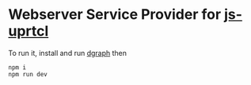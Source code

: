 # Webserver Service Provider for [js-uprtcl](https://github.com/uprtcl/js-uprtcl)

To run it, install and run [dgraph](https://github.com/dgraph-io/dgraph) then 

```
npm i
npm run dev
```
